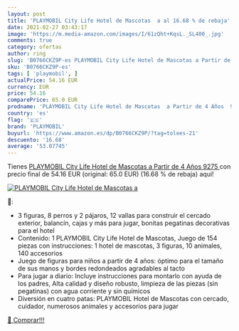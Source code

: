 ```yaml
---
layout: post
title: 'PLAYMOBIL City Life Hotel de Mascotas  a al 16.68 % de rebaja'
date: 2021-02-27 03:43:17
image: 'https://m.media-amazon.com/images/I/61zQht+KqsL._SL400_.jpg'
comments: true
category: ofertas
author: ring
slug: 'B0766CKZ9P-es PLAYMOBIL City Life Hotel de Mascotas a Partir de 4 Años 9275'
sku: 'B0766CKZ9P-es'
tags: [ 'playmobil', ]
actualPrice: 54.16 EUR
currency: EUR
price: 54.16
comparePrice: 65.0 EUR
prodname: 'PLAYMOBIL City Life Hotel de Mascotas  a Partir de 4 Años  9275 '
country: 'es'
flag: '🇪🇸'
brand: 'PLAYMOBIL'
buyurl: 'https://www.amazon.es/dp/B0766CKZ9P/?tag=tolees-21'
descuento: '16.68'
average: '53.07745'
---
```


Tienes [PLAYMOBIL City Life Hotel de Mascotas  a Partir de 4 Años  9275 ](https://www.amazon.es/dp/B0766CKZ9P/?tag=tolees-21) con precio final de  54.16 EUR (original: 65.0 EUR) (16.68 %  de rebaja) aqui!

[![PLAYMOBIL City Life Hotel de Mascotas  a](https://m.media-amazon.com/images/I/61zQht+KqsL._SL400_.jpg)](https://www.amazon.es/dp/B0766CKZ9P/?tag=tolees-21)

🔎:

- 3 figuras, 8 perros y 2 pájaros, 12 vallas para construir el cercado exterior, balancín, cajas y más para jugar, bonitas pegatinas decorativas para el hotel
- Contenido: 1 PLAYMOBIL City Life Hotel de Mascotas, Juego de 154 piezas con instrucciones: 1 hotel de mascotas, 3 figuras, 10 animales, 140 accesorios
- Juego de figuras para niños a partir de 4 años: óptimo para el tamaño de sus manos y bordes redondeados agradables al tacto
- Para jugar a diario: Incluye instrucciones para montarlo con ayuda de los padres, Alta calidad y diseño robusto, limpieza de las piezas (sin pegatinas) con agua corriente y sin químicos
- Diversión en cuatro patas: PLAYMOBIL Hotel de Mascotas con cercado, cuidador, numerosos animales y accesorios para jugar

[🛒 Comprar!!!](https://www.amazon.es/dp/B0766CKZ9P/?tag=tolees-21)
